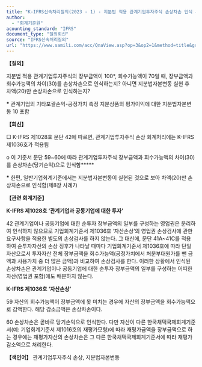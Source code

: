 ```yaml
---
title: "K-IFRS신속처리질의(2023 - 1) - 지분법 적용 관계기업투자주식 손상차손 인식 시, 지분법자본변동 실현 여부"
author:
  - "회계기준원"
acounting_standard: "IFRS"
document_type: "질의회신"
source: "IFRS신속처리질의"
url: "https://www.samili.com/acc/QnaView.asp?op=3&op2=1&method=title&group=2124-15;1&orgcode=3&searchword=&page=7&code=K%2DIFRS%EC%8B%A0%EC%86%8D%EC%B2%98%EB%A6%AC%EC%A7%88%EC%9D%98%2D1%3A20230106"
---
```

**【질의】**

  

지분법 적용 관계기업투자주식의 장부금액이 100\*, 회수가능액이 70일 때, 장부금액과 회수가능액의 차이(30)를 손상차손으로 인식하는지? 아니면 지분법자본변동 실현 후 차액(20)만 손상차손으로 인식하는지?

**\*** 관계기업의 기타포괄손익-공정가치 측정 지분상품의 평가이익에 대한 지분법자본변동 10 포함

  
  

**【회신】**

  

□ K-IFRS 제1028호 문단 42에 따르면, 관계기업투자주식 손상 회계처리에는 K-IFRS 제1036호가 적용됨

  

o 이 기준서 문단 59~60에 따라 관계기업투자주식 장부금액과 회수가능액의 차이(30)를 손상차손(당기손익)으로 인식함**\***

**\*** 한편, 일반기업회계기준에서는 지분법자본변동이 실현된 것으로 보아 차액(20)만 손상차손으로 인식함(제8장 사례7)

  
  

**【관련 회계기준】**

  

**K-IFRS 제1028호 ‘관계기업과 공동기업에 대한 투자’**

  

42 관계기업이나 공동기업에 대한 순투자 장부금액의 일부를 구성하는 영업권은 분리하여 인식하지 않으므로 기업회계기준서 제1036호 ‘자산손상’의 영업권 손상검사에 관한 요구사항을 적용한 별도의 손상검사를 하지 않는다. 그 대신에, 문단 41A~41C를 적용하여 순투자자산의 손상 징후가 나타날 때마다 기업회계기준서 제1036호에 따라 단일 자산으로서 투자자산 전체 장부금액을 회수가능액(공정가치에서 처분부대원가를 뺀 금액과 사용가치 중 더 많은 금액)과 비교하여 손상검사를 한다. 이러한 상황에서 인식된 손상차손은 관계기업이나 공동기업에 대한 순투자 장부금액의 일부를 구성하는 어떠한 자산(영업권 포함)에도 배분하지 않는다.

  
  

**K-IFRS 제1036호 ‘자산손상’**

  

59 자산의 회수가능액이 장부금액에 못 미치는 경우에 자산의 장부금액을 회수가능액으로 감액한다. 해당 감소금액은 손상차손이다.

  

60 손상차손은 곧바로 당기손익으로 인식한다. 다만 자산이 다른 한국채택국제회계기준서(예: 기업회계기준서 제1016호의 재평가모형)에 따라 재평가금액을 장부금액으로 하는 경우에는 재평가자산의 손상차손은 그 다른 한국채택국제회계기준서에 따라 재평가감소액으로 처리한다.

  
  

**【색인어】** 관계기업투자주식 손상, 지분법자본변동
